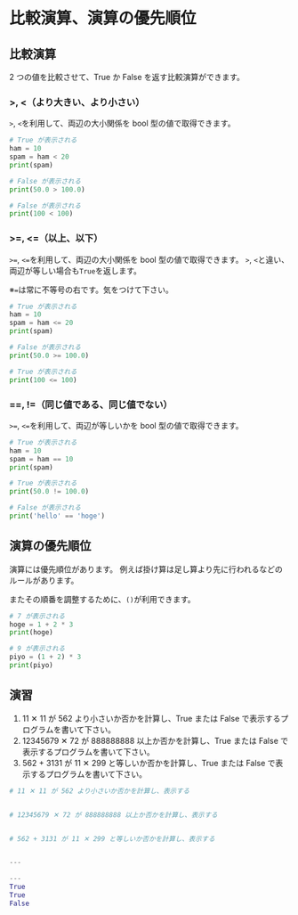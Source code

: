 # 比較演算、演算の優先順位

## 比較演算

2 つの値を比較させて、True か False を返す比較演算ができます。

### >, <（より大きい、より小さい）

`>`, `<`を利用して、両辺の大小関係を bool 型の値で取得できます。

```py
# True が表示される
ham = 10
spam = ham < 20
print(spam)

# False が表示される
print(50.0 > 100.0)

# False が表示される
print(100 < 100)
```

### >=, <=（以上、以下）

`>=`, `<=`を利用して、両辺の大小関係を bool 型の値で取得できます。
`>`, `<`と違い、両辺が等しい場合も`True`を返します。

※`=`は常に不等号の右です。気をつけて下さい。

```py
# True が表示される
ham = 10
spam = ham <= 20
print(spam)

# False が表示される
print(50.0 >= 100.0)

# True が表示される
print(100 <= 100)
```

### ==, !=（同じ値である、同じ値でない）

`>=`, `<=`を利用して、両辺が等しいかを bool 型の値で取得できます。

```py
# True が表示される
ham = 10
spam = ham == 10
print(spam)

# True が表示される
print(50.0 != 100.0)

# False が表示される
print('hello' == 'hoge')
```

## 演算の優先順位

演算には優先順位があります。
例えば掛け算は足し算より先に行われるなどのルールがあります。

またその順番を調整するために、`()`が利用できます。

```py
# 7 が表示される
hoge = 1 + 2 * 3
print(hoge)

# 9 が表示される
piyo = (1 + 2) * 3
print(piyo)
```

## 演習

1. 11 ✕ 11 が 562 より小さいか否かを計算し、True または False で表示するプログラムを書いて下さい。
2. 12345679 ✕ 72 が 888888888 以上か否かを計算し、True または False で表示するプログラムを書いて下さい。
3. 562 + 3131 が 11 ✕ 299 と等しいか否かを計算し、True または False で表示するプログラムを書いて下さい。

```py
# 11 ✕ 11 が 562 より小さいか否かを計算し、表示する


# 12345679 ✕ 72 が 888888888 以上か否かを計算し、表示する


# 562 + 3131 が 11 ✕ 299 と等しいか否かを計算し、表示する


---

---
True
True
False
```
